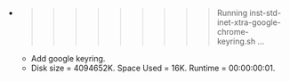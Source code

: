 * >>>>>>>>> Running inst-std-inet-xtra-google-chrome-keyring.sh ...
  * Add google keyring.
  * Disk size = 4094652K. Space Used = 16K. Runtime = 00:00:00:01.
